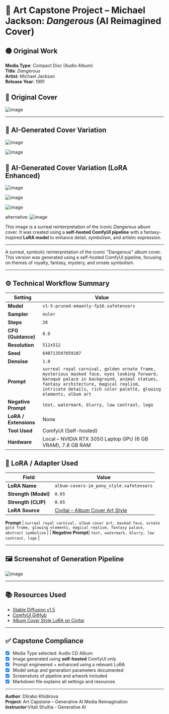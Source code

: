 # 🎵 Art Capstone Project – Michael Jackson: *Dangerous* (AI Reimagined Cover)

## 🟡 Original Work
**Media Type**: Compact Disc (Audio Album)  
**Title**: *Dangerous*  
**Artist**: Michael Jackson  
**Release Year**: 1991  
## 🔸 Original Cover
![image](https://github.com/user-attachments/assets/50c07d73-d0a9-45cc-8971-7f3df336f21e)


---

## 🔸 AI-Generated Cover Variation
![image](https://github.com/user-attachments/assets/52f8ba76-1a59-48d4-97e8-e60c68059fba)

![image](https://github.com/user-attachments/assets/c059b8f1-3092-46c2-bbf5-9b13d10c85b5)



## 🔸 AI-Generated Cover Variation (LoRA Enhanced)
![image](https://github.com/user-attachments/assets/d2a16128-ab3b-4e54-ac88-d20ee577c320)



![image](https://github.com/user-attachments/assets/9d3dff97-047c-43c5-8dae-8921e58706fc)

![image](https://github.com/user-attachments/assets/6fc9937b-7c2d-4441-ba10-5b2cc84967f2)


alternative:
![image](https://github.com/user-attachments/assets/48f5e758-a302-4c46-82c8-83ef209514bf)




This image is a surreal reinterpretation of the iconic *Dangerous* album cover. It was created using a **self-hosted ComfyUI pipeline** with a fantasy-inspired **LoRA model** to enhance detail, symbolism, and artistic expression.

---


A surreal, symbolic reinterpretation of the iconic "Dangerous" album cover. This version was generated using a self-hosted ComfyUI pipeline, focusing on themes of royalty, fantasy, mystery, and ornate symbolism.

---

## ⚙️ Technical Workflow Summary

| Setting            | Value |
|--------------------|-------|
| **Model**          | `v1-5-pruned-emaonly-fp16.safetensors` |
| **Sampler**        | `euler` |
| **Steps**          | `20` |
| **CFG (Guidance)** | `8.0` |
| **Resolution**     | `512x512` |
| **Seed**           | `648713597659107` |
| **Denoise**        | `1.0` |
| **Prompt**         | `surreal royal carnival, golden ornate frame, mysterious masked face, eyes looking forward, baroque palace in background, animal statues, fantasy architecture, magical realism, intricate details, rich color palette, glowing elements, album art` |
| **Negative Prompt**| `text, watermark, blurry, low contrast, logo` |
| **LoRA / Extensions** | None |
| **Tool Used**      | ComfyUI (Self-hosted) |
| **Hardware**       | Local – NVIDIA RTX 3050 Laptop GPU (6 GB VRAM), 7.8 GB RAM |

## 🧩 LoRA / Adapter Used

| Field         | Value |
|---------------|-------|
| **LoRA Name** | `album-covers-im_pony_style.safetensors` |
| **Strength (Model)** | `0.65` |
| **Strength (CLIP)**  | `0.65` |
| **LoRA Source** | [Civitai – Album Cover Art Style](https://civitai.com/models/106303/album-cover-art-style-lora) |

 **Prompt**         | `surreal royal carnival, album cover art, masked face, ornate gold frame, glowing elements, magical realism, fantasy palace, abstract symbolism` |
| **Negative Prompt**| `text, watermark, blurry, low contrast, logo` |

---

## 🖼️ Screenshot of Generation Pipeline
![image](https://github.com/user-attachments/assets/52f8ba76-1a59-48d4-97e8-e60c68059fba)


---

## 📚 Resources Used

- [Stable Diffusion v1.5](https://huggingface.co/runwayml/stable-diffusion-v1-5)
- [ComfyUI GitHub](https://github.com/comfyanonymous/ComfyUI)
- [Album Cover Style LoRA on Civitai](https://civitai.com/models/106303)

---

## ✅ Capstone Compliance

- [x] Media Type selected: Audio CD Album  
- [x] Image generated using **self-hosted** ComfyUI only  
- [x] Prompt engineered + enhanced using a relevant LoRA  
- [x] Model setup and generation parameters documented  
- [x] Screenshots of pipeline and artwork included  
- [x] Markdown file explains all settings and resources  

---

**Author**: Dilrabo Khidirova  
**Project**: Art Capstone – Generative AI Media Reimagination  
**Instructor**:Vitali Shulha - Generative AI

